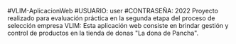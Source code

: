 #VLIM-AplicacionWeb
#USUARIO: user
#CONTRASEÑA: 2022
Proyecto realizado para evaluación práctica en la segunda etapa del proceso de selección empresa VLIM: Esta aplicación web consiste en brindar gestión y control de productos en la tienda de donas "La dona de Pancha".
